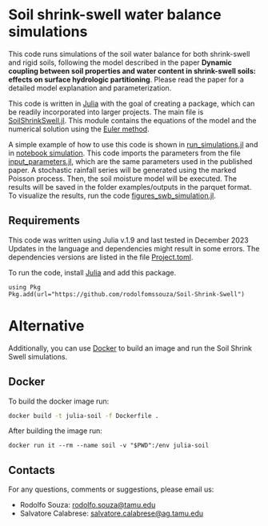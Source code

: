 # Soil shrink-swell water balance simulations

This code runs simulations of the soil water balance for both shrink-swell and rigid soils, following the model described in the paper **Dynamic coupling between soil properties and water content in shrink-swell soils: effects on surface hydrologic partitioning**.
Please read the paper for a detailed model explanation and parameterization.

This code is written in [Julia](https://julialang.org/) with the goal of creating a package, which can be readily incorporated into larger projects.
The main file is [SoilShrinkSwell.jl](src/SoilShrinkSwell.jl).
This module contains the equations of the model and the numerical solution using the [Euler method](https://en.wikipedia.org/wiki/Euler_method).

A simple example of how to use this code is shown in [run_simulations.jl](examples/run_simlation_swb.jl) and in [notebook simulation](examples/example_swb_simulation.ipynb).
This code imports the parameters from the file [input_parameters.jl](examples/input_parameters.jl), which are the same parameters used in the published paper.
A stochastic rainfall series will be generated using the marked Poisson process. Then, the soil moisture model will be executed.
The results will be saved in the folder examples/outputs in the parquet format.
To visualize the results, run the code [figures_swb_simulation.jl](examples/figures_swb_simulation.jl).


## Requirements
This code was written using Julia v.1.9 and last tested in December 2023
Updates in the language and dependencies might result in some errors.
The dependencies versions are listed in the file [Project.toml](Project.toml).

To run the code, install [Julia](https://julialang.org/downloads/) and add this package.

```{julia}
using Pkg
Pkg.add(url="https://github.com/rodolfomssouza/Soil-Shrink-Swell")
```

# Alternative

Additionally, you can use [Docker](https://www.docker.com/) to build an image and run the Soil Shrink Swell simulations.

## Docker

To build the docker image run:

```bash
docker build -t julia-soil -f Dockerfile .
```

After building the image run:

```
docker run it --rm --name soil -v "$PWD":/env julia-soil
```

## Contacts

For any questions, comments or suggestions, please email us:

- Rodolfo Souza: rodolfo.souza@tamu.edu
- Salvatore Calabrese: salvatore.calabrese@ag.tamu.edu

